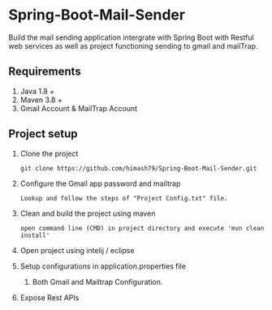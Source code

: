 # Spring-Boot-Mail-Sender
Build the mail sending application intergrate with Spring Boot with Restful web services as well as project functioning sending to gmail and mailTrap.

## Requirements

01) Java 1.8 +
02) Maven 3.8 +
03) Gmail Account & MailTrap Account

## Project setup

01) Clone the project

		git clone https://github.com/himash79/Spring-Boot-Mail-Sender.git

02) Configure the Gmail app password and mailtrap

		Lookup and follow the steps of "Project Config.txt" file.

03) Clean and build the project using maven

		open command line (CMD) in project directory and execute 'mvn clean install'
		
04) Open project using intelij / eclipse

05) Setup configurations in application.properties file
		
    01) Both Gmail and Mailtrap Configuration.
		
06) Expose Rest APIs

